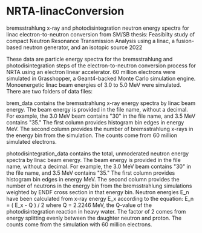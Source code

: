 # NRTA-linacConversion
bremsstrahlung x-ray and photodisintegration neutron energy spectra for linac electron-to-neutron conversion
from SM/SB thesis:
Feasibilty study of compact Neutron Resonance Transmission Analysis using a linac, a fusion-based neutron generator, and an isotopic source
2022

These data are particle energy spectra for the bremsstrahlung and photodisintegration steps of the electron-to-neutron conversion process for NRTA using an electron linear accelerator. 60 million electrons were simulated in Grasshopper, a Geant4-backed Monte Carlo simulation engine. Monoenergetic linac beam energies of 3.0 to 5.0 MeV were simulated. There are two folders of data files:

brem_data
contains the bremsstrahlung x-ray energy spectra by linac beam energy. The beam energy is provided in the file name, without a decimal. For example, the 3.0 MeV beam contains "30" in the file name, and 3.5 MeV contains "35." The first column provides histogram bin edges in energy MeV. The second column provides the number of bremsstrahlung x-rays in the energy bin from the simulation. The counts come from 60 million simulated electrons.

photodisintegration_data
contains the total, unmoderated neutron energy spectra by linac beam energy. The beam energy is provided in the file name, without a decimal. For example, the 3.0 MeV beam contains "30" in the file name, and 3.5 MeV contains "35." The first column provides histogram bin edges in energy MeV. The second column provides the number of neutrons in the energy bin from the bremsstrahlung simulations weighted by ENDF cross section in that energy bin. Neutron energies E_n have been calculated from x-ray energy E_x according to the equation: E_n = ( E_x - Q ) / 2 where Q = 2.2246 MeV, the Q-value of the photodisintegration reaction in heavy water. The factor of 2 comes from energy splitting evenly between the daughter neutron and proton. The counts come from the simulation with 60 million electrons.
